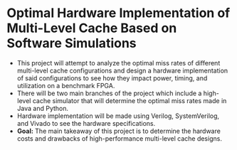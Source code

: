 # Optimal Hardware Implementation of Multi-Level Cache Based on Software Simulations
- This project will attempt to analyze the optimal miss rates of different multi-level cache configurations and design a hardware implementation of said configurations to see how they impact power, timing, and utilization on a benchmark FPGA. 
- There will be two main branches of the project which include a high-level cache simulator that will determine the optimal miss rates made in Java and Python.
- Hardware implementation will be made using Verilog, SystemVerilog, and Vivado to see the hardware specifications. 
- **Goal:** The main takeaway of this project is to determine the hardware costs and drawbacks of high-performance multi-level cache designs. 
